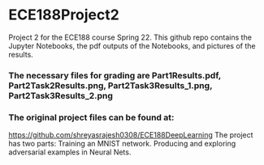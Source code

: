 # ECE188Project2
Project 2 for the ECE188 course Spring 22.
This github repo contains the Jupyter Notebooks, the pdf outputs of the Notebooks, and pictures of the results.

### The necessary files for grading are Part1Results.pdf, Part2Task2Results.png, Part2Task3Results_1.png, Part2Task3Results_2.png

### The original project files can be found at:
https://github.com/shreyasrajesh0308/ECE188DeepLearning
The project has two parts:
Training an MNIST network.
Producing and exploring adversarial examples in Neural Nets.


